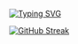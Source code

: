 [![Typing SVG](https://readme-typing-svg.demolab.com?font=JetBrains+mono&weight=500&pause=1000&color=1B1B1B&background=FFFFFF00&center=true&vCenter=true&multiline=true&width=435&lines=MARSHMEOWLLO)](https://git.io/typing-svg)

[![GitHub Streak](https://streak-stats.demolab.com?user=marshmeowllo&theme=transparent&card_width=435&fire=EA4335&sideNums=41C266&currStreakNum=EA4335&dates=EC6C03&ring=EA4335&sideLabels=41C266&currStreakLabel=EA4335&border=1B1B1B&stroke=1B1B1B&hide_longest_streak=true)](https://git.io/streak-stats)
